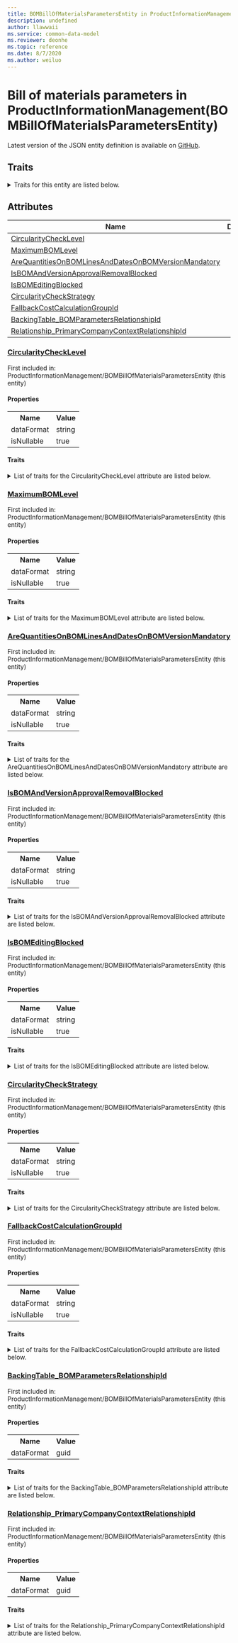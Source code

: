 ```yaml
---
title: BOMBillOfMaterialsParametersEntity in ProductInformationManagement - Common Data Model | Microsoft Docs
description: undefined
author: llawwaii
ms.service: common-data-model
ms.reviewer: deonhe
ms.topic: reference
ms.date: 8/7/2020
ms.author: weiluo
---
```


# Bill of materials parameters in ProductInformationManagement(BOMBillOfMaterialsParametersEntity)

  
 Latest version of the JSON entity definition is available on <a href="https://github.com/Microsoft/CDM/tree/master/schemaDocuments/core/operationsCommon/Entities/SupplyChain/ProductInformationManagement/BOMBillOfMaterialsParametersEntity.cdm.json" target="_blank">GitHub</a>.  

## Traits

<details>
<summary>Traits for this entity are listed below.  
</summary>

**is.CDM.entityVersion**  
  <table><tr><th>Parameter</th><th>Value</th><th>Data type</th><th>Explanation</th></tr><tr><td>versionNumber</td><td>"1.1"</td><td>string</td><td>semantic version number of the entity</td></tr></table>

**is.application.releaseVersion**  
  <table><tr><th>Parameter</th><th>Value</th><th>Data type</th><th>Explanation</th></tr><tr><td>releaseVersion</td><td>"10.0.13.0"</td><td>string</td><td>semantic version number of the application introducing this entity</td></tr></table>

**is.localized.displayedAs**  
  Holds the list of language specific display text for an object.  <table><tr><th>Parameter</th><th>Value</th><th>Data type</th><th>Explanation</th></tr><tr><td>localizedDisplayText</td><td><table><tr><th>languageTag</th><th>displayText</th></tr><tr><td>en</td><td>Bill of materials parameters</td></tr></table></td><td>entity</td><td>a reference to the constant entity holding the list of localized text</td></tr></table>

</details>

## Attributes

|Name|Description|First Included in Instance|
|---|---|---|
|[CircularityCheckLevel](#CircularityCheckLevel)||<a href="BOMBillOfMaterialsParametersEntity.md" target="_blank">ProductInformationManagement/BOMBillOfMaterialsParametersEntity</a>|
|[MaximumBOMLevel](#MaximumBOMLevel)||<a href="BOMBillOfMaterialsParametersEntity.md" target="_blank">ProductInformationManagement/BOMBillOfMaterialsParametersEntity</a>|
|[AreQuantitiesOnBOMLinesAndDatesOnBOMVersionMandatory](#AreQuantitiesOnBOMLinesAndDatesOnBOMVersionMandatory)||<a href="BOMBillOfMaterialsParametersEntity.md" target="_blank">ProductInformationManagement/BOMBillOfMaterialsParametersEntity</a>|
|[IsBOMAndVersionApprovalRemovalBlocked](#IsBOMAndVersionApprovalRemovalBlocked)||<a href="BOMBillOfMaterialsParametersEntity.md" target="_blank">ProductInformationManagement/BOMBillOfMaterialsParametersEntity</a>|
|[IsBOMEditingBlocked](#IsBOMEditingBlocked)||<a href="BOMBillOfMaterialsParametersEntity.md" target="_blank">ProductInformationManagement/BOMBillOfMaterialsParametersEntity</a>|
|[CircularityCheckStrategy](#CircularityCheckStrategy)||<a href="BOMBillOfMaterialsParametersEntity.md" target="_blank">ProductInformationManagement/BOMBillOfMaterialsParametersEntity</a>|
|[FallbackCostCalculationGroupId](#FallbackCostCalculationGroupId)||<a href="BOMBillOfMaterialsParametersEntity.md" target="_blank">ProductInformationManagement/BOMBillOfMaterialsParametersEntity</a>|
|[BackingTable_BOMParametersRelationshipId](#BackingTable_BOMParametersRelationshipId)||<a href="BOMBillOfMaterialsParametersEntity.md" target="_blank">ProductInformationManagement/BOMBillOfMaterialsParametersEntity</a>|
|[Relationship_PrimaryCompanyContextRelationshipId](#Relationship_PrimaryCompanyContextRelationshipId)||<a href="BOMBillOfMaterialsParametersEntity.md" target="_blank">ProductInformationManagement/BOMBillOfMaterialsParametersEntity</a>|

### <a href=#CircularityCheckLevel name="CircularityCheckLevel">CircularityCheckLevel</a>

First included in: ProductInformationManagement/BOMBillOfMaterialsParametersEntity (this entity)  

#### Properties

<table><tr><th>Name</th><th>Value</th></tr><tr><td>dataFormat</td><td>string</td></tr><tr><td>isNullable</td><td>true</td></tr></table>

#### Traits

<details>
<summary>List of traits for the CircularityCheckLevel attribute are listed below.</summary>

**is.dataFormat.character**  
**is.dataFormat.big**  
**is.dataFormat.array**  
**is.nullable**  
The attribute value may be set to NULL.  

**is.dataFormat.character**  
**is.dataFormat.array**  
</details>

### <a href=#MaximumBOMLevel name="MaximumBOMLevel">MaximumBOMLevel</a>

First included in: ProductInformationManagement/BOMBillOfMaterialsParametersEntity (this entity)  

#### Properties

<table><tr><th>Name</th><th>Value</th></tr><tr><td>dataFormat</td><td>string</td></tr><tr><td>isNullable</td><td>true</td></tr></table>

#### Traits

<details>
<summary>List of traits for the MaximumBOMLevel attribute are listed below.</summary>

**is.dataFormat.character**  
**is.dataFormat.big**  
**is.dataFormat.array**  
**is.nullable**  
The attribute value may be set to NULL.  

**is.dataFormat.character**  
**is.dataFormat.array**  
</details>

### <a href=#AreQuantitiesOnBOMLinesAndDatesOnBOMVersionMandatory name="AreQuantitiesOnBOMLinesAndDatesOnBOMVersionMandatory">AreQuantitiesOnBOMLinesAndDatesOnBOMVersionMandatory</a>

First included in: ProductInformationManagement/BOMBillOfMaterialsParametersEntity (this entity)  

#### Properties

<table><tr><th>Name</th><th>Value</th></tr><tr><td>dataFormat</td><td>string</td></tr><tr><td>isNullable</td><td>true</td></tr></table>

#### Traits

<details>
<summary>List of traits for the AreQuantitiesOnBOMLinesAndDatesOnBOMVersionMandatory attribute are listed below.</summary>

**is.dataFormat.character**  
**is.dataFormat.big**  
**is.dataFormat.array**  
**is.nullable**  
The attribute value may be set to NULL.  

**is.dataFormat.character**  
**is.dataFormat.array**  
</details>

### <a href=#IsBOMAndVersionApprovalRemovalBlocked name="IsBOMAndVersionApprovalRemovalBlocked">IsBOMAndVersionApprovalRemovalBlocked</a>

First included in: ProductInformationManagement/BOMBillOfMaterialsParametersEntity (this entity)  

#### Properties

<table><tr><th>Name</th><th>Value</th></tr><tr><td>dataFormat</td><td>string</td></tr><tr><td>isNullable</td><td>true</td></tr></table>

#### Traits

<details>
<summary>List of traits for the IsBOMAndVersionApprovalRemovalBlocked attribute are listed below.</summary>

**is.dataFormat.character**  
**is.dataFormat.big**  
**is.dataFormat.array**  
**is.nullable**  
The attribute value may be set to NULL.  

**is.dataFormat.character**  
**is.dataFormat.array**  
</details>

### <a href=#IsBOMEditingBlocked name="IsBOMEditingBlocked">IsBOMEditingBlocked</a>

First included in: ProductInformationManagement/BOMBillOfMaterialsParametersEntity (this entity)  

#### Properties

<table><tr><th>Name</th><th>Value</th></tr><tr><td>dataFormat</td><td>string</td></tr><tr><td>isNullable</td><td>true</td></tr></table>

#### Traits

<details>
<summary>List of traits for the IsBOMEditingBlocked attribute are listed below.</summary>

**is.dataFormat.character**  
**is.dataFormat.big**  
**is.dataFormat.array**  
**is.nullable**  
The attribute value may be set to NULL.  

**is.dataFormat.character**  
**is.dataFormat.array**  
</details>

### <a href=#CircularityCheckStrategy name="CircularityCheckStrategy">CircularityCheckStrategy</a>

First included in: ProductInformationManagement/BOMBillOfMaterialsParametersEntity (this entity)  

#### Properties

<table><tr><th>Name</th><th>Value</th></tr><tr><td>dataFormat</td><td>string</td></tr><tr><td>isNullable</td><td>true</td></tr></table>

#### Traits

<details>
<summary>List of traits for the CircularityCheckStrategy attribute are listed below.</summary>

**is.dataFormat.character**  
**is.dataFormat.big**  
**is.dataFormat.array**  
**is.nullable**  
The attribute value may be set to NULL.  

**is.dataFormat.character**  
**is.dataFormat.array**  
</details>

### <a href=#FallbackCostCalculationGroupId name="FallbackCostCalculationGroupId">FallbackCostCalculationGroupId</a>

First included in: ProductInformationManagement/BOMBillOfMaterialsParametersEntity (this entity)  

#### Properties

<table><tr><th>Name</th><th>Value</th></tr><tr><td>dataFormat</td><td>string</td></tr><tr><td>isNullable</td><td>true</td></tr></table>

#### Traits

<details>
<summary>List of traits for the FallbackCostCalculationGroupId attribute are listed below.</summary>

**is.dataFormat.character**  
**is.dataFormat.big**  
**is.dataFormat.array**  
**is.nullable**  
The attribute value may be set to NULL.  

**is.dataFormat.character**  
**is.dataFormat.array**  
</details>

### <a href=#BackingTable_BOMParametersRelationshipId name="BackingTable_BOMParametersRelationshipId">BackingTable_BOMParametersRelationshipId</a>

First included in: ProductInformationManagement/BOMBillOfMaterialsParametersEntity (this entity)  

#### Properties

<table><tr><th>Name</th><th>Value</th></tr><tr><td>dataFormat</td><td>guid</td></tr></table>

#### Traits

<details>
<summary>List of traits for the BackingTable_BOMParametersRelationshipId attribute are listed below.</summary>

**is.dataFormat.character**  
**is.dataFormat.big**  
**is.dataFormat.array**  
**is.dataFormat.guid**  
**means.identity.entityId**  
**is.linkedEntity.identifier**  
Marks the attribute(s) that hold foreign key references to a linked (used as an attribute) entity. This attribute is added to the resolved entity to enumerate the referenced entities.  <table><tr><th>Parameter</th><th>Value</th><th>Data type</th><th>Explanation</th></tr><tr><td>entityReferences</td><td><table><tr><th>entityReference</th><th>attributeReference</th></tr><tr><td><a href="../../../Tables/SupplyChain/ProductInformationManagement/Parameter/BOMParameters.md" target="_blank">/core/operationsCommon/Tables/SupplyChain/ProductInformationManagement/Parameter/BOMParameters.cdm.json/BOMParameters</a></td><td><a href="../../../Tables/SupplyChain/ProductInformationManagement/Parameter/BOMParameters.md#RecId" target="_blank">RecId</a></td></tr></table></td><td>entity</td><td>a reference to the constant entity holding the list of entity references</td></tr></table>

**is.dataFormat.guid**  
**is.dataFormat.character**  
**is.dataFormat.array**  
</details>

### <a href=#Relationship_PrimaryCompanyContextRelationshipId name="Relationship_PrimaryCompanyContextRelationshipId">Relationship_PrimaryCompanyContextRelationshipId</a>

First included in: ProductInformationManagement/BOMBillOfMaterialsParametersEntity (this entity)  

#### Properties

<table><tr><th>Name</th><th>Value</th></tr><tr><td>dataFormat</td><td>guid</td></tr></table>

#### Traits

<details>
<summary>List of traits for the Relationship_PrimaryCompanyContextRelationshipId attribute are listed below.</summary>

**is.dataFormat.character**  
**is.dataFormat.big**  
**is.dataFormat.array**  
**is.dataFormat.guid**  
**means.identity.entityId**  
**is.linkedEntity.identifier**  
Marks the attribute(s) that hold foreign key references to a linked (used as an attribute) entity. This attribute is added to the resolved entity to enumerate the referenced entities.  <table><tr><th>Parameter</th><th>Value</th><th>Data type</th><th>Explanation</th></tr><tr><td>entityReferences</td><td><table><tr><th>entityReference</th><th>attributeReference</th></tr><tr><td><a href="../../../Tables/Finance/Ledger/Main/CompanyInfo.md" target="_blank">/core/operationsCommon/Tables/Finance/Ledger/Main/CompanyInfo.cdm.json/CompanyInfo</a></td><td><a href="../../../Tables/Finance/Ledger/Main/CompanyInfo.md#RecId" target="_blank">RecId</a></td></tr></table></td><td>entity</td><td>a reference to the constant entity holding the list of entity references</td></tr></table>

**is.dataFormat.guid**  
**is.dataFormat.character**  
**is.dataFormat.array**  
</details>
